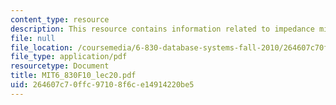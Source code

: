```yaml
---
content_type: resource
description: This resource contains information related to impedance mismatch.
file: null
file_location: /coursemedia/6-830-database-systems-fall-2010/264607c70ffc97108f6ce14914220be5_MIT6_830F10_lec20.pdf
file_type: application/pdf
resourcetype: Document
title: MIT6_830F10_lec20.pdf
uid: 264607c7-0ffc-9710-8f6c-e14914220be5
---
```

